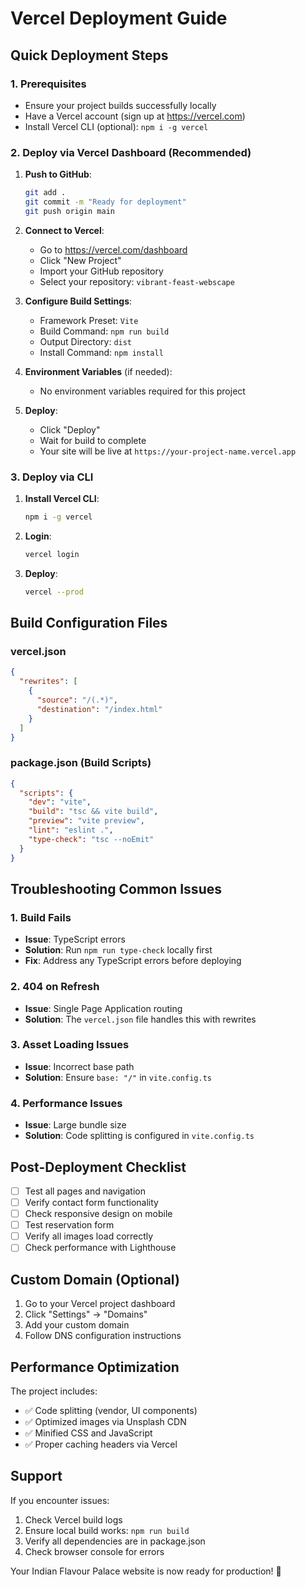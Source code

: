 # Vercel Deployment Guide

## Quick Deployment Steps

### 1. Prerequisites
- Ensure your project builds successfully locally
- Have a Vercel account (sign up at https://vercel.com)
- Install Vercel CLI (optional): `npm i -g vercel`

### 2. Deploy via Vercel Dashboard (Recommended)

1. **Push to GitHub**:
   ```bash
   git add .
   git commit -m "Ready for deployment"
   git push origin main
   ```

2. **Connect to Vercel**:
   - Go to https://vercel.com/dashboard
   - Click "New Project"
   - Import your GitHub repository
   - Select your repository: `vibrant-feast-webscape`

3. **Configure Build Settings**:
   - Framework Preset: `Vite`
   - Build Command: `npm run build`
   - Output Directory: `dist`
   - Install Command: `npm install`

4. **Environment Variables** (if needed):
   - No environment variables required for this project

5. **Deploy**:
   - Click "Deploy"
   - Wait for build to complete
   - Your site will be live at `https://your-project-name.vercel.app`

### 3. Deploy via CLI

1. **Install Vercel CLI**:
   ```bash
   npm i -g vercel
   ```

2. **Login**:
   ```bash
   vercel login
   ```

3. **Deploy**:
   ```bash
   vercel --prod
   ```

## Build Configuration Files

### vercel.json
```json
{
  "rewrites": [
    {
      "source": "/(.*)",
      "destination": "/index.html"
    }
  ]
}
```

### package.json (Build Scripts)
```json
{
  "scripts": {
    "dev": "vite",
    "build": "tsc && vite build",
    "preview": "vite preview",
    "lint": "eslint .",
    "type-check": "tsc --noEmit"
  }
}
```

## Troubleshooting Common Issues

### 1. Build Fails
- **Issue**: TypeScript errors
- **Solution**: Run `npm run type-check` locally first
- **Fix**: Address any TypeScript errors before deploying

### 2. 404 on Refresh
- **Issue**: Single Page Application routing
- **Solution**: The `vercel.json` file handles this with rewrites

### 3. Asset Loading Issues
- **Issue**: Incorrect base path
- **Solution**: Ensure `base: "/"` in `vite.config.ts`

### 4. Performance Issues
- **Issue**: Large bundle size
- **Solution**: Code splitting is configured in `vite.config.ts`

## Post-Deployment Checklist

- [ ] Test all pages and navigation
- [ ] Verify contact form functionality
- [ ] Check responsive design on mobile
- [ ] Test reservation form
- [ ] Verify all images load correctly
- [ ] Check performance with Lighthouse

## Custom Domain (Optional)

1. Go to your Vercel project dashboard
2. Click "Settings" → "Domains"
3. Add your custom domain
4. Follow DNS configuration instructions

## Performance Optimization

The project includes:
- ✅ Code splitting (vendor, UI components)
- ✅ Optimized images via Unsplash CDN
- ✅ Minified CSS and JavaScript
- ✅ Proper caching headers via Vercel

## Support

If you encounter issues:
1. Check Vercel build logs
2. Ensure local build works: `npm run build`
3. Verify all dependencies are in package.json
4. Check browser console for errors

Your Indian Flavour Palace website is now ready for production! 🚀
